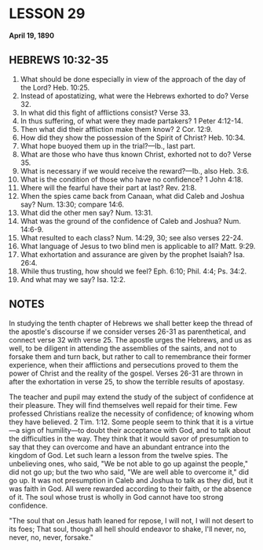 # LESSON 29
**April 19, 1890**

## HEBREWS 10:32-35

1. What should be done especially in view of the approach of the day of the Lord? Heb. 10:25.
2. Instead of apostatizing, what were the Hebrews exhorted to do? Verse 32.
3. In what did this fight of afflictions consist? Verse 33.
4. In thus suffering, of what were they made partakers? 1 Peter 4:12-14.
5. Then what did their affliction make them know? 2 Cor. 12:9.
6. How did they show the possession of the Spirit of Christ? Heb. 10:34.
7. What hope buoyed them up in the trial?—Ib., last part.
8. What are those who have thus known Christ, exhorted not to do? Verse 35.
9. What is necessary if we would receive the reward?—Ib., also Heb. 3:6.
10. What is the condition of those who have no confidence? 1 John 4:18.
11. Where will the fearful have their part at last? Rev. 21:8.
12. When the spies came back from Canaan, what did Caleb and Joshua say? Num. 13:30; compare 14:6.
13. What did the other men say? Num. 13:31.
14. What was the ground of the confidence of Caleb and Joshua? Num. 14:6-9.
15. What resulted to each class? Num. 14:29, 30; see also verses 22-24.
16. What language of Jesus to two blind men is applicable to all? Matt. 9:29.
17. What exhortation and assurance are given by the prophet Isaiah? Isa. 26:4.
18. While thus trusting, how should we feel? Eph. 6:10; Phil. 4:4; Ps. 34:2.
19. And what may we say? Isa. 12:2.

## NOTES

In studying the tenth chapter of Hebrews we shall better keep the thread of the apostle's discourse if we consider verses 26-31 as parenthetical, and connect verse 32 with verse 25. The apostle urges the Hebrews, and us as well, to be diligent in attending the assemblies of the saints, and not to forsake them and turn back, but rather to call to remembrance their former experience, when their afflictions and persecutions proved to them the power of Christ and the reality of the gospel. Verses 26-31 are thrown in after the exhortation in verse 25, to show the terrible results of apostasy.

The teacher and pupil may extend the study of the subject of confidence at their pleasure. They will find themselves well repaid for their time. Few professed Christians realize the necessity of confidence; of knowing whom they have believed. 2 Tim. 1:12. Some people seem to think that it is a virtue—a sign of humility—to doubt their acceptance with God, and to talk about the difficulties in the way. They think that it would savor of presumption to say that they can overcome and have an abundant entrance into the kingdom of God. Let such learn a lesson from the twelve spies. The unbelieving ones, who said, "We be not able to go up against the people," did not go up; but the two who said, "We are well able to overcome it," did go up. It was not presumption in Caleb and Joshua to talk as they did, but it was faith in God. All were rewarded according to their faith, or the absence of it. The soul whose trust is wholly in God cannot have too strong confidence.

"The soul that on Jesus hath leaned for repose,
I will not, I will not desert to its foes;
That soul, though all hell should endeavor to shake,
I'll never, no, never, no, never, forsake."
